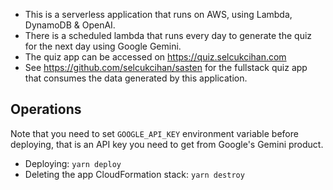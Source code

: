 * This is a serverless application that runs on AWS, using Lambda, DynamoDB & OpenAI.
* There is a scheduled lambda that runs every day to generate the quiz for the next day using Google Gemini.
* The quiz app can be accessed on https://quiz.selcukcihan.com
* See https://github.com/selcukcihan/sasten for the fullstack quiz app that consumes the data generated by this application.

## Operations

Note that you need to set `GOOGLE_API_KEY` environment variable before deploying, that is an API key you need to get from Google's Gemini product.

* Deploying: `yarn deploy`
* Deleting the app CloudFormation stack: `yarn destroy`
